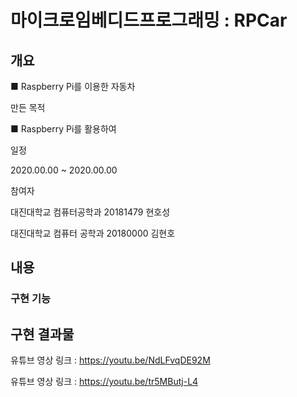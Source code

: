 # 마이크로임베디드프로그래밍 : RPCar
## 개요
■ Raspberry Pi를 이용한 자동차

만든 목적

■ Raspberry Pi를 활용하여 

일정

2020.00.00 ~ 2020.00.00

참여자

대진대학교 컴퓨터공학과 20181479 현호성

대진대학교 컴퓨터 공학과 20180000 김현호

## 내용

### 구현 기능



## 구현 결과물

유튜브 영상 링크 : <https://youtu.be/NdLFvqDE92M>

유튜브 영상 링크 : <https://youtu.be/tr5MButj-L4>
